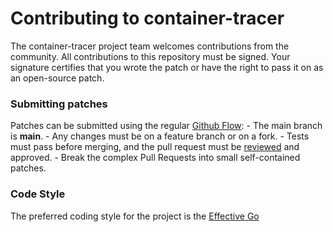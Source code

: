 
# Contributing to container-tracer

The container-tracer project team welcomes contributions from the community. All contributions to this repository must be
signed. Your signature certifies that you wrote the patch or have the right to pass it on as an open-source patch.

### Submitting patches

Patches can be submitted using the regular [Github Flow](https://docs.github.com/en/get-started/quickstart/github-flow):
    - The main branch is **main**.
    - Any changes must be on a feature branch or on a fork.
    - Tests must pass before merging, and the pull request must be [reviewed](https://docs.github.com/en/github/collaborating-with-pull-requests/reviewing-changes-in-pull-requests) and approved.
    - Break the complex Pull Requests into small self-contained patches.

### Code Style

The preferred coding style for the project is the [Effective Go](https://go.dev/doc/effective_go)